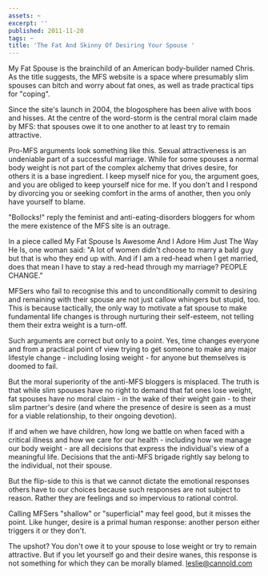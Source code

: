 ```yaml
---
assets: ~
excerpt: ''
published: 2011-11-20
tags: ~
title: 'The Fat And Skinny Of Desiring Your Spouse '
---
```

My Fat Spouse is the brainchild of an American body-builder named Chris. As the title suggests, the MFS website is a space where presumably slim spouses can bitch and worry about fat ones, as well as trade practical tips for "coping".

Since the site's launch in 2004, the blogosphere has been alive with boos and hisses. At the centre of the word-storm is the central moral claim made by MFS: that spouses owe it to one another to at least try to remain attractive.

Pro-MFS arguments look something like this. Sexual attractiveness is an undeniable part of a successful marriage. While for some spouses a normal body weight is not part of the complex alchemy that drives desire, for others it is a base ingredient. I keep myself nice for you, the argument goes, and you are obliged to keep yourself nice for me. If you don't and I respond by divorcing you or seeking comfort in the arms of another, then you only have yourself to blame.

"Bollocks!" reply the feminist and anti-eating-disorders bloggers for whom the mere existence of the MFS site is an outrage.

In a piece called My Fat Spouse Is Awesome And I Adore Him Just The Way He Is, one woman said: "A lot of women didn't choose to marry a bald guy but that is who they end up with. And if I am a red-head when I get married, does that mean I have to stay a red-head through my marriage? PEOPLE CHANGE."

MFSers who fail to recognise this and to unconditionally commit to desiring and remaining with their spouse are not just callow whingers but stupid, too. This is because tactically, the only way to motivate a fat spouse to make fundamental life changes is through nurturing their self-esteem, not telling them their extra weight is a turn-off.

Such arguments are correct but only to a point. Yes, time changes everyone and from a practical point of view trying to get someone to make any major lifestyle change - including losing weight - for anyone but themselves is doomed to fail.

But the moral superiority of the anti-MFS bloggers is misplaced. The truth is that while slim spouses have no right to demand that fat ones lose weight, fat spouses have no moral claim - in the wake of their weight gain - to their slim partner's desire (and where the presence of desire is seen as a must for a viable relationship, to their ongoing devotion).

If and when we have children, how long we battle on when faced with a critical illness and how we care for our health - including how we manage our body weight - are all decisions that express the individual's view of a meaningful life. Decisions that the anti-MFS brigade rightly say belong to the individual, not their spouse.

But the flip-side to this is that we cannot dictate the emotional responses others have to our choices because such responses are not subject to reason. Rather they are feelings and so impervious to rational control.

Calling MFSers "shallow" or "superficial" may feel good, but it misses the point. Like hunger, desire is a primal human response: another person either triggers it or they don't.

The upshot? You don't owe it to your spouse to lose weight or try to remain attractive. But if you let yourself go and their desire wanes, this response is not something for which they can be morally blamed. leslie@cannold.com